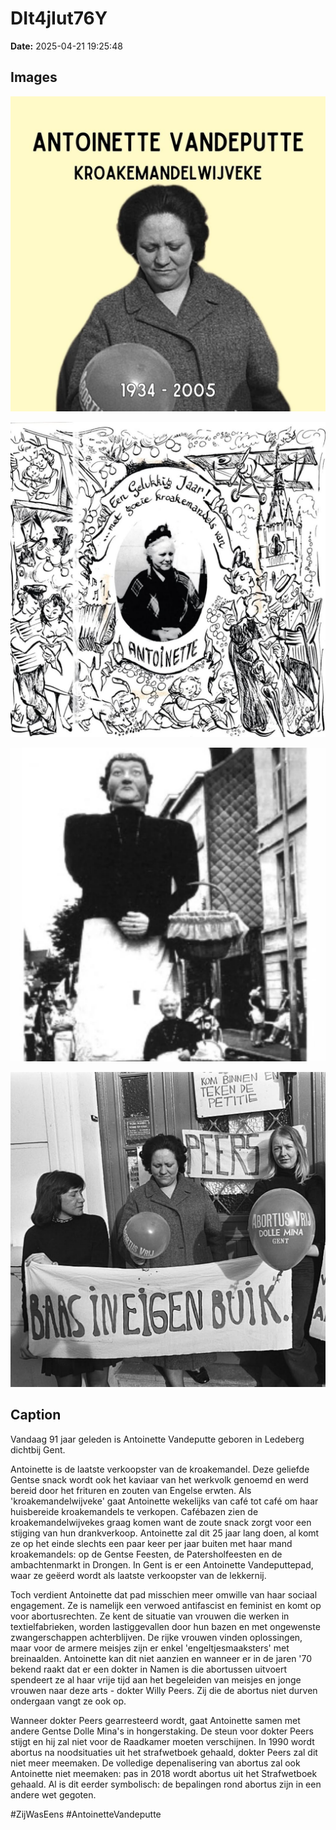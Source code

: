 # DIt4jIut76Y

**Date:** 2025-04-21 19:25:48

## Images

![Image](../images/DIt4jIut76Y_0.webp)

![Image](../images/DIt4jIut76Y_1.webp)

![Image](../images/DIt4jIut76Y_2.webp)

![Image](../images/DIt4jIut76Y_3.webp)

## Caption

Vandaag 91 jaar geleden is Antoinette Vandeputte geboren in Ledeberg dichtbij Gent. 

Antoinette is de laatste verkoopster van de kroakemandel. Deze geliefde Gentse snack wordt ook het kaviaar van het werkvolk genoemd en werd bereid door het frituren en zouten van Engelse erwten. Als 'kroakemandelwijveke' gaat Antoinette wekelijks van café tot café om haar huisbereide kroakemandels te verkopen. Cafébazen zien de kroakemandelwijvekes graag komen want de zoute snack zorgt voor een stijging van hun drankverkoop. Antoinette zal dit 25 jaar lang doen, al komt ze op het einde slechts een paar keer per jaar buiten met haar mand kroakemandels: op de Gentse Feesten, de Patersholfeesten en de ambachtenmarkt in Drongen. In Gent is er een Antoinette Vandeputtepad, waar ze geëerd wordt als laatste verkoopster van de lekkernij. 

Toch verdient Antoinette dat pad misschien meer omwille van haar sociaal engagement. Ze is namelijk een verwoed antifascist en feminist en komt op voor abortusrechten. Ze kent de situatie van vrouwen die werken in textielfabrieken, worden lastiggevallen door hun bazen en met ongewenste zwangerschappen achterblijven. De rijke vrouwen vinden oplossingen, maar voor de armere meisjes zijn er enkel 'engeltjesmaaksters' met breinaalden. Antoinette kan dit niet aanzien en wanneer er in de jaren '70 bekend raakt dat er een dokter in Namen is die abortussen uitvoert spendeert ze al haar vrije tijd aan het begeleiden van meisjes en jonge vrouwen naar deze arts - dokter Willy Peers. Zij die de abortus niet durven ondergaan vangt ze ook op.

Wanneer dokter Peers gearresteerd wordt, gaat Antoinette samen met andere Gentse Dolle Mina's in hongerstaking. De steun voor dokter Peers stijgt en hij zal niet voor de Raadkamer moeten verschijnen. In 1990 wordt abortus na noodsituaties uit het strafwetboek gehaald, dokter Peers zal dit niet meer meemaken. De volledige depenalisering van abortus zal ook Antoinette niet meemaken: pas in 2018 wordt abortus uit het Strafwetboek gehaald. Al is dit eerder symbolisch: de bepalingen rond abortus zijn in een andere wet gegoten.

#ZijWasEens #AntoinetteVandeputte

